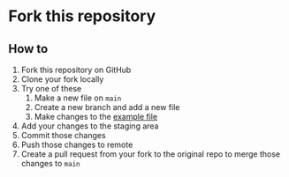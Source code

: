 # Fork this repository

## How to

1. Fork this repository on GitHub
2. Clone your fork locally
3. Try one of these
   1. Make a new file on `main`
   2. Create a new branch and add a new file
   3. Make changes to the [example file](./example.md)
4. Add your changes to the staging area
5. Commit those changes
6. Push those changes to remote
7. Create a pull request from your fork to the original repo to merge those changes to `main`